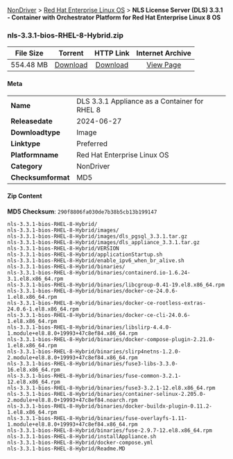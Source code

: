 
[NonDriver](/README.md)  >  [Red Hat Enterprise Linux OS](/index/NonDriver/Red_Hat_Enterprise_Linux_OS.md)  >  **NLS License Server (DLS) 3.3.1 - Container with Orchestrator Platform for Red Hat Enterprise Linux 8 OS**


### nls-3.3.1-bios-RHEL-8-Hybrid.zip

| **File Size** | **Torrent**  | **HTTP Link** | **Internet Archive** |
|:-------------:|:------------:|:-------------:|:--------------------:|
| 554.48 MB |  [Download](https://archive.org/download/nvgpu_nls-3.3.1-bios-RHEL-8-Hybrid.zip/nvgpu_nls-3.3.1-bios-RHEL-8-Hybrid.zip_archive.torrent)       | [Download](https://archive.org/compress/nvgpu_nls-3.3.1-bios-RHEL-8-Hybrid.zip) | [View Page](https://archive.org/details/nvgpu_nls-3.3.1-bios-RHEL-8-Hybrid.zip)       |

#### Meta

<table>
<tr><td><strong>Name</strong></td><td>DLS 3.3.1 Appliance as a Container for RHEL 8</td></tr>
<tr><td><strong>Releasedate</strong></td><td>2024-06-27</td></tr>
<tr><td><strong>Downloadtype</strong></td><td>Image</td></tr>
<tr><td><strong>Linktype</strong></td><td>Preferred</td></tr>
<tr><td><strong>Platformname</strong></td><td>Red Hat Enterprise Linux OS</td></tr>
<tr><td><strong>Category</strong></td><td>NonDriver</td></tr>
<tr><td><strong>Checksumformat</strong></td><td>MD5</td></tr>
</table>

#### Zip Content

**MD5 Checksum**: `290f8806fa030de7b38b5cb13b199147`

```text
nls-3.3.1-bios-RHEL-8-Hybrid/
nls-3.3.1-bios-RHEL-8-Hybrid/images/
nls-3.3.1-bios-RHEL-8-Hybrid/images/dls_pgsql_3.3.1.tar.gz
nls-3.3.1-bios-RHEL-8-Hybrid/images/dls_appliance_3.3.1.tar.gz
nls-3.3.1-bios-RHEL-8-Hybrid/VERSION
nls-3.3.1-bios-RHEL-8-Hybrid/applicationStartup.sh
nls-3.3.1-bios-RHEL-8-Hybrid/enable_ipv6_when_br_alive.sh
nls-3.3.1-bios-RHEL-8-Hybrid/binaries/
nls-3.3.1-bios-RHEL-8-Hybrid/binaries/containerd.io-1.6.24-3.1.el8.x86_64.rpm
nls-3.3.1-bios-RHEL-8-Hybrid/binaries/libcgroup-0.41-19.el8.x86_64.rpm
nls-3.3.1-bios-RHEL-8-Hybrid/binaries/docker-ce-24.0.6-1.el8.x86_64.rpm
nls-3.3.1-bios-RHEL-8-Hybrid/binaries/docker-ce-rootless-extras-24.0.6-1.el8.x86_64.rpm
nls-3.3.1-bios-RHEL-8-Hybrid/binaries/docker-ce-cli-24.0.6-1.el8.x86_64.rpm
nls-3.3.1-bios-RHEL-8-Hybrid/binaries/libslirp-4.4.0-1.module+el8.8.0+19993+47c8ef84.x86_64.rpm
nls-3.3.1-bios-RHEL-8-Hybrid/binaries/docker-compose-plugin-2.21.0-1.el8.x86_64.rpm
nls-3.3.1-bios-RHEL-8-Hybrid/binaries/slirp4netns-1.2.0-2.module+el8.8.0+19993+47c8ef84.x86_64.rpm
nls-3.3.1-bios-RHEL-8-Hybrid/binaries/fuse3-libs-3.3.0-16.el8.x86_64.rpm
nls-3.3.1-bios-RHEL-8-Hybrid/binaries/fuse-common-3.2.1-12.el8.x86_64.rpm
nls-3.3.1-bios-RHEL-8-Hybrid/binaries/fuse3-3.2.1-12.el8.x86_64.rpm
nls-3.3.1-bios-RHEL-8-Hybrid/binaries/container-selinux-2.205.0-2.module+el8.8.0+19993+47c8ef84.noarch.rpm
nls-3.3.1-bios-RHEL-8-Hybrid/binaries/docker-buildx-plugin-0.11.2-1.el8.x86_64.rpm
nls-3.3.1-bios-RHEL-8-Hybrid/binaries/fuse-overlayfs-1.11-1.module+el8.8.0+19993+47c8ef84.x86_64.rpm
nls-3.3.1-bios-RHEL-8-Hybrid/binaries/fuse-2.9.7-12.el8.x86_64.rpm
nls-3.3.1-bios-RHEL-8-Hybrid/installAppliance.sh
nls-3.3.1-bios-RHEL-8-Hybrid/docker-compose.yml
nls-3.3.1-bios-RHEL-8-Hybrid/Readme.MD
```